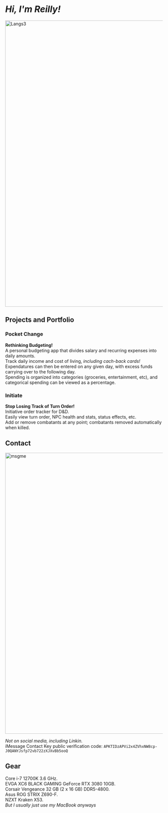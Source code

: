 # ***Hi, I'm Reilly!***

<img width="914" alt="Langs3" src="https://github.com/rbfast/rbfast/assets/144961351/45ccde13-22e2-4af1-b98f-8e2bd60557f3">

## Projects and Portfolio
### Pocket Change
  **Rethinking Budgeting!**\
A personal budgeting app that divides salary and recurring expenses into daily amounts.\
Track daily income and cost of living, *including cach-back cards!*\
Expendatures can then be entered on any given day, with excess funds carrying over to the following day.\
Spending is organized into categories (groceries, entertainment, etc), and categorical spending can be viewed as a percentage.
### Initiate 
  **Stop Losing Track of Turn Order!**\
Initiative order tracker for D&D.\
Easily view turn order, NPC health and stats, status effects, etc.\
Add or remove combatants at any point; combatants removed automatically when killed.

## Contact
<img width="897" alt="msgme" src="https://github.com/user-attachments/assets/26b2ab6c-349f-497c-a698-4c579a188525">


*Not on social media, including Linkin.* \
iMessage Contact Key public verification code: `APKTIDzAPVi2x4ZVhxNW8cp-J0QANYJsfp72vb722zXJXvBb5ooQ`

## Gear
Core i-7 12700K 3.6 GHz.\
EVGA XC6 BLACK GAMING GeForce RTX 3080 10GB.\
Corsair Vengeance 32 GB (2 x 16 GB) DDR5-4800.\
Asus ROG STRIX Z690-F.\
NZXT Kraken X53.\
*But I usually just use my MacBook anyways*

